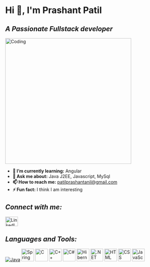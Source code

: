  <div class="container">
        <h1>Hi 👋, I'm Prashant Patil</h1>
        <h2><i>A Passionate Fullstack developer</i></h2>
        <div class="info">
            <img src="https://cdn.dribbble.com/users/1162077/screenshots/3848914/programmer.gif" alt="Coding" width="400">
            <ul>
                <li><strong>🌱 I’m currently learning:</strong> Angular</li>
                <li><strong>💬 Ask me about:</strong> Java J2EE, Javascript, MySql</li>
                <li><strong>📫 How to reach me:</strong> <a href="mailto:patilprashantanil@gmail.com">patilprashantanil@gmail.com</a></li>
                <li><strong>⚡ Fun fact:</strong> I think I am interesting</li>
            </ul>
 </div>

 <h2><i>Connect with me:</i></h2>
        <div class="info">
            <a href="https://www.linkedin.com/in/prashant-patil2000" target="blank"><img src="https://raw.githubusercontent.com/rahuldkjain/github-profile-readme-generator/master/src/images/icons/Social/linked-in-alt.svg" alt="LinkedIn" height="30" width="40"></a>
        </div>

  <h2><i>Languages and Tools:</i></h2>
        <div class="icons-container">
            <a href="https://skillicons.dev"><img src="https://skillicons.dev/icons?i=java" alt="Java"></a>
            <a href="https://spring.io/" target="_blank" rel="noreferrer"><img src="https://skillicons.dev/icons?i=spring" alt="Spring" width="40" height="40"></a>
            <a href="https://spring.io/" target="_blank" rel="noreferrer"><img src="https://skillicons.dev/icons?i=c" alt="C" width="40" height="40"></a>
            <a href="https://spring.io/" target="_blank" rel="noreferrer"><img src="https://skillicons.dev/icons?i=cpp" alt="C++" width="40" height="40"></a>
            <a href="https://spring.io/" target="_blank" rel="noreferrer"><img src="https://skillicons.dev/icons?i=cs" alt="C#" width="40" height="40"></a>
            <a href="https://spring.io/" target="_blank" rel="noreferrer"><img src="https://skillicons.dev/icons?i=hibernate" alt="Hibernate" width="40" height="40"></a>
            <a href="https://spring.io/" target="_blank" rel="noreferrer"><img src="https://skillicons.dev/icons?i=dotnet" alt=".NET" width="40" height="40"></a>
            <a href="https://spring.io/" target="_blank" rel="noreferrer"><img src="https://skillicons.dev/icons?i=html" alt="HTML" width="40" height="40"></a>
            <a href="https://spring.io/" target="_blank" rel="noreferrer"><img src="https://skillicons.dev/icons?i=css" alt="CSS" width="40" height="40"></a>
            <a href="https://spring.io/" target="_blank" rel="noreferrer"><img src="https://skillicons.dev/icons?i=js" alt="JavaScript" width="40" height="40"></a>
        </div>
           </body>
           
